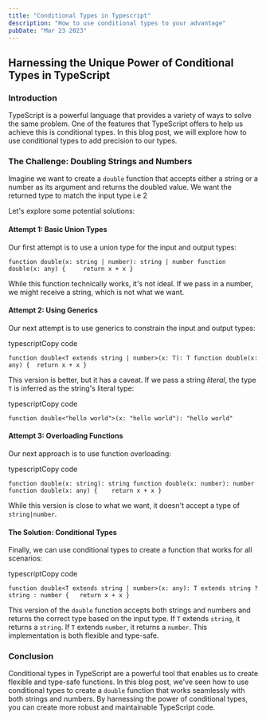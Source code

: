 ```yaml
---
title: "Conditional Types in Typescript"
description: "How to use conditional types to your advantage"
pubDate: "Mar 23 2023"
---
```


## Harnessing the Unique Power of Conditional Types in TypeScript

### Introduction

TypeScript is a powerful language that provides a variety of ways to solve the same problem. One of the features that TypeScript offers to help us achieve this is conditional types. In this blog post, we will explore how to use conditional types to add precision to our types.

### The Challenge: Doubling Strings and Numbers

Imagine we want to create a `double` function that accepts either a string or a number as its argument and returns the doubled value. We want the returned type to match the input type i.e 2

Let's explore some potential solutions:

#### Attempt 1: Basic Union Types

Our first attempt is to use a union type for the input and output types:

`function double(x: string | number): string | number function double(x: any) { 	return x + x }`

While this function technically works, it's not ideal. If we pass in a number, we might receive a string, which is not what we want.

#### Attempt 2: Using Generics

Our next attempt is to use generics to constrain the input and output types:

typescriptCopy code

`function double<T extends string | number>(x: T): T function double(x: any) { 	return x + x }`

This version is better, but it has a caveat. If we pass a string _literal_, the type `T` is inferred as the string's literal type:

typescriptCopy code

`function double<"hello world">(x: "hello world"): "hello world"`

#### Attempt 3: Overloading Functions

Our next approach is to use function overloading:

typescriptCopy code

`function double(x: string): string function double(x: number): number function double(x: any) { 	return x + x }`

While this version is close to what we want, it doesn't accept a type of `string|number`.

#### The Solution: Conditional Types

Finally, we can use conditional types to create a function that works for all scenarios:

typescriptCopy code

`function double<T extends string | number>(x: any): T extends string ? string : number {   return x + x }`

This version of the `double` function accepts both strings and numbers and returns the correct type based on the input type. If `T` extends `string`, it returns a `string`. If `T` extends `number`, it returns a `number`. This implementation is both flexible and type-safe.

### Conclusion

Conditional types in TypeScript are a powerful tool that enables us to create flexible and type-safe functions. In this blog post, we've seen how to use conditional types to create a `double` function that works seamlessly with both strings and numbers. By harnessing the power of conditional types, you can create more robust and maintainable TypeScript code.